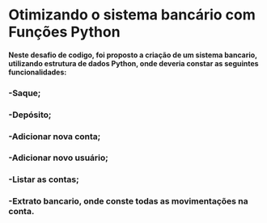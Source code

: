 # Otimizando o sistema bancário com Funções Python
#### Neste desafio de codigo, foi proposto a criação de um sistema bancario, utilizando estrutura de dados Python, onde deveria constar as seguintes funcionalidades:
### -Saque;
### -Depósito;
### -Adicionar nova conta;
### -Adicionar novo usuário;
### -Listar as contas;
### -Extrato bancario, onde conste todas as movimentações na conta.
